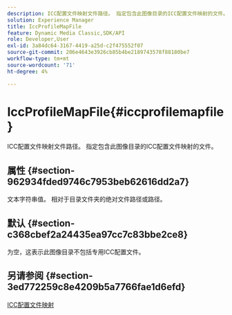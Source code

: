 ```yaml
---
description: ICC配置文件映射文件路径。 指定包含此图像目录的ICC配置文件映射的文件。
solution: Experience Manager
title: IccProfileMapFile
feature: Dynamic Media Classic,SDK/API
role: Developer,User
exl-id: 3a84dc64-3167-4419-a25d-c2f475552f07
source-git-commit: 206e4643e3926cb85b4be2189743578f88180be7
workflow-type: tm+mt
source-wordcount: '71'
ht-degree: 4%

---
```


# IccProfileMapFile{#iccprofilemapfile}

ICC配置文件映射文件路径。 指定包含此图像目录的ICC配置文件映射的文件。

## 属性 {#section-962934fded9746c7953beb62616dd2a7}

文本字符串值。 相对于目录文件夹的绝对文件路径或路径。

## 默认 {#section-c368cbef2a24435ea97cc7c83bbe2ce8}

为空，这表示此图像目录不包括专用ICC配置文件。

## 另请参阅 {#section-3ed772259c8e4209b5a7766fae1d6efd}

[ICC配置文件映射](../../../../../is-api/image-catalog/image-serving-api-ref/c-image-catalog-reference/c-icc-profile-map-reference/c-icc-profile-map-reference.md#concept-57b9148ce55249cd825cb7ee19ed057c)
